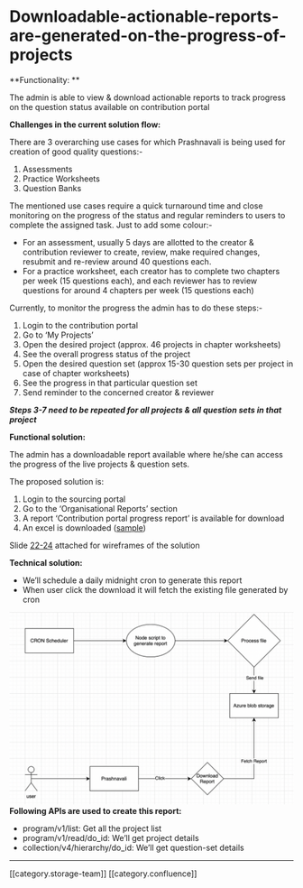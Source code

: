 # Downloadable-actionable-reports-are-generated-on-the-progress-of-projects

\*\*Functionality: \*\*

The admin is able to view & download actionable reports to track progress on the question status available on contribution portal

**Challenges in the current solution flow:**

There are 3 overarching use cases for which Prashnavali is being used for creation of good quality questions:-

1. Assessments
2. Practice Worksheets
3. Question Banks

The mentioned use cases require a quick turnaround time and close monitoring on the progress of the status and regular reminders to users to complete the assigned task. Just to add some colour:-

* For an assessment, usually 5 days are allotted to the creator & contribution reviewer to create, review, make required changes, resubmit and re-review around 40 questions each. &#x20;
* For a practice worksheet, each creator has to complete two chapters per week (15 questions each), and each reviewer has to review questions for around 4 chapters per week (15 questions each)

Currently, to monitor the progress the admin has to do these steps:-

1. Login to the contribution portal
2. Go to ‘My Projects’
3. Open the desired project (approx. 46 projects in chapter worksheets)
4. See the overall progress status of the project
5. Open the desired question set (approx 15-30 question sets per project in case of chapter worksheets)
6. See the progress in that particular question set
7. Send reminder to the concerned creator & reviewer

_**Steps 3-7 need to be repeated for all projects & all question sets in that project**_

**Functional solution:**

The admin has a downloadable report available where he/she can access the progress of the live projects & question sets.

The proposed solution is:

1. Login to the sourcing portal
2. Go to  the ‘Organisational Reports’ section
3. A report ‘Contribution portal progress report’ is available for download
4. An excel is downloaded ([sample](https://docs.google.com/spreadsheets/d/1UtZQKNW9zeQ4QlV03ykD2OE6BG0t0QXq/edit?usp=sharing\&ouid=109128788721314711672\&rtpof=true\&sd=true))

Slide [22-24](https://docs.google.com/presentation/d/13\_KfHUE53\_jqaGS6WBpDactC4b9KK7UT/edit#slide=id.g13681ada685\_0\_9) attached for wireframes of the solution

**Technical solution:**

* We’ll schedule a daily midnight cron to generate this report
* When user click the download it will fetch the existing file generated by cron

![](../../../../PRD/prd-ed-td-req-12qp/images/storage/image-20220721-011339.png) **Following APIs are used to create this report:**

* program/v1/list: Get all the project list
* program/v1/read/do\_id: We’ll get project details&#x20;
* collection/v4/hierarchy/do\_id: We’ll get question-set details&#x20;

***

\[\[category.storage-team]] \[\[category.confluence]]
